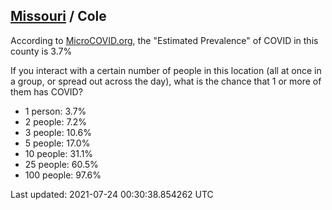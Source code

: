 
## [Missouri](/united-states/missouri) / Cole

According to [MicroCOVID.org](http://microcovid.org),
the "Estimated Prevalence" of COVID in this county is 3.7%

If you interact with a certain number of people in this location
(all at once in a group, or spread out across the day), what is the chance that
1 or more of them has COVID?

- 1 person: 3.7%
- 2 people: 7.2%
- 3 people: 10.6%
- 5 people: 17.0%
- 10 people: 31.1%
- 25 people: 60.5%
- 100 people: 97.6%

Last updated: 2021-07-24 00:30:38.854262 UTC
